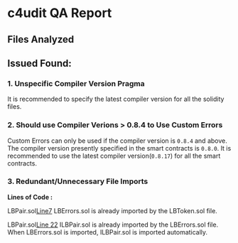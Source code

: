 # c4udit QA Report

## Files Analyzed

## Issued Found:

### 1. Unspecific Compiler Version Pragma

 It is recommended to specify the latest compiler version for all the solidity files.

### 2. Should use Compiler Verions > 0.8.4 to Use Custom Errors

Custom Errors can only be used if the compiler version is `0.8.4` and above. The compiler version presently specified in the smart contracts is `0.8.0`. It is recommended to use the latest compiler version(`0.8.17`) for all the smart contracts.

###  3. Redundant/Unnecessary File Imports

**Lines of Code :**

LBPair.sol[Line7](https://github.com/code-423n4/2022-10-traderjoe/blob/79f25d48b907f9d0379dd803fc2abc9c5f57db93/src/LBPair.sol#L7)
LBErrors.sol is already imported by the LBToken.sol file. 

LBPair.sol[Line 22](https://github.com/code-423n4/2022-10-traderjoe/blob/79f25d48b907f9d0379dd803fc2abc9c5f57db93/src/LBPair.sol#L22)
ILBPair.sol is already imported by the LBErrors.sol file. When LBErrors.sol is imported, ILBPair.sol is imported automatically.

